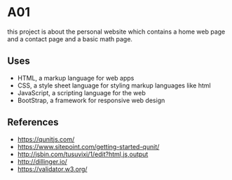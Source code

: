 #  A01

this project is about the personal website which contains a home web page and a contact page and a basic math page.

## Uses

- HTML, a markup language for web apps
- CSS, a style sheet language for styling markup languages like html
- JavaScript, a scripting language for the web
- BootStrap, a framework for responsive web design

## References

- https://qunitjs.com/
- https://www.sitepoint.com/getting-started-qunit/
- http://jsbin.com/tusuvixi/1/edit?html,js,output
- http://dillinger.io/
- https://validator.w3.org/

